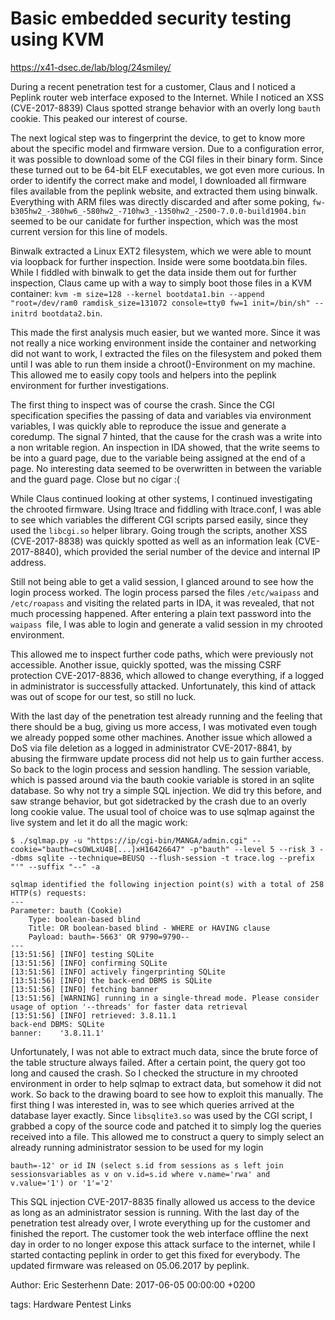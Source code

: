 # Basic embedded security testing using KVM

https://x41-dsec.de/lab/blog/24smiley/

During a recent penetration test for a customer, Claus and I noticed a Peplink router web interface exposed to the Internet. While I noticed an XSS (CVE-2017-8839) Claus spotted strange behavior with an overly long ```bauth``` cookie. This peaked our interest of course.

The next logical step was to fingerprint the device, to get to know more about the specific model and firmware version. Due to a configuration error, it was possible to download some of the CGI files in their binary form. Since these turned out to be 64-bit ELF executables, we got even more curious. In order to identify the correct make and model, I downloaded all firmware files available from the peplink website, and extracted them using binwalk. Everything with ARM files was directly discarded and after some poking, ```fw-b305hw2_-380hw6_-580hw2_-710hw3_-1350hw2_-2500-7.0.0-build1904.bin``` seemed to be our canidate for further inspection, which was the most current version for this line of models.

Binwalk extracted a Linux EXT2 filesystem, which we were able to mount via loopback for further inspection. Inside were some bootdata.bin files. While I fiddled with binwalk to get the data inside them out for further inspection, Claus came up with a way to simply boot those files in a KVM container: ```kvm -m size=128 --kernel bootdata1.bin --append "root=/dev/ram0 ramdisk_size=131072 console=tty0 fw=1 init=/bin/sh" --initrd bootdata2.bin```.

This made the first analysis much easier, but we wanted more. Since it was not really a nice working environment inside the container and networking did not want to work, I extracted the files on the filesystem and poked them until I was able to run them inside a chroot()-Environment on my machine. This allowed me to easily copy tools and helpers into the peplink environment for further investigations.

The first thing to inspect was of course the crash. Since the CGI specification specifies the passing of data and variables via environment variables, I was quickly able to reproduce the issue and generate a coredump. The signal 7 hinted, that the cause for the crash was a write into a non writable region. An inspection in IDA showed, that the write seems to be into a guard page, due to the variable being assigned at the end of a page. No interesting data seemed to be overwritten in between the variable and the guard page. Close but no cigar :(

While Claus continued looking at other systems, I continued investigating the chrooted firmware. Using ltrace and fiddling with ltrace.conf, I was able to see which variables the different CGI scripts parsed easily, since they used the ```libcgi.so``` helper library. Going trough the scripts, another XSS (CVE-2017-8838) was quickly spotted as well as an information leak (CVE-2017-8840), which provided the serial number of the device and internal IP address.

Still not being able to get a valid session, I glanced around to see how the login process worked. The login process parsed the files ```/etc/waipass``` and ```/etc/roapass``` and visiting the related parts in IDA, it was revealed, that not much processing happened. After entering a plain text password into the ```waipass ```file, I was able to login and generate a valid session in my chrooted environment.

This allowed me to inspect further code paths, which were previously not accessible. Another issue, quickly spotted, was the missing CSRF protection CVE-2017-8836, which allowed to change everything, if a logged in administrator is successfully attacked. Unfortunately, this kind of attack was out of scope for our test, so still no luck.

With the last day of the penetration test already running and the feeling that there should be a bug, giving us more access, I was motivated even tough we already popped some other machines. Another issue which allowed a DoS via file deletion as a logged in administrator CVE-2017-8841, by abusing the firmware update process did not help us to gain further access. So back to the login process and session handling. The session variable, which is passed around via the bauth cookie variable is stored in an sqlite database. So why not try a simple SQL injection. We did try this before, and saw strange behavior, but got sidetracked by the crash due to an overly long cookie value. The usual tool of choice was to use sqlmap against the live system and let it do all the magic work:
```
$ ./sqlmap.py -u "https://ip/cgi-bin/MANGA/admin.cgi" --cookie="bauth=csOWLxU4B[...]xH16426647" -p"bauth" --level 5 --risk 3 --dbms sqlite --technique=BEUSQ --flush-session -t trace.log --prefix "'" --suffix "--" -a

sqlmap identified the following injection point(s) with a total of 258 HTTP(s) requests:
---
Parameter: bauth (Cookie)
    Type: boolean-based blind
    Title: OR boolean-based blind - WHERE or HAVING clause
    Payload: bauth=-5663' OR 9790=9790--
---
[13:51:56] [INFO] testing SQLite
[13:51:56] [INFO] confirming SQLite
[13:51:56] [INFO] actively fingerprinting SQLite
[13:51:56] [INFO] the back-end DBMS is SQLite
[13:51:56] [INFO] fetching banner
[13:51:56] [WARNING] running in a single-thread mode. Please consider usage of option '--threads' for faster data retrieval
[13:51:56] [INFO] retrieved: 3.8.11.1
back-end DBMS: SQLite
banner:    '3.8.11.1'
```
Unfortunately, I was not able to extract much data, since the brute force of the table structure always failed. After a certain point, the query got too long and caused the crash. So I checked the structure in my chrooted environment in order to help sqlmap to extract data, but somehow it did not work. So back to the drawing board to see how to exploit this manually. The first thing I was interested in, was to see which queries arrived at the database layer exactly. Since ```libsqlite3.so``` was used by the CGI script, I grabbed a copy of the source code and patched it to simply log the queries received into a file. This allowed me to construct a query to simply select an already running administrator session to be used for my login
```
bauth=-12' or id IN (select s.id from sessions as s left join sessionsvariables as v on v.id=s.id where v.name='rwa' and v.value='1') or '1'='2'
```
This SQL injection CVE-2017-8835 finally allowed us access to the device as long as an administrator session is running. With the last day of the penetration test already over, I wrote everything up for the customer and finished the report. The customer took the web interface offline the next day in order to no longer expose this attack surface to the internet, while I started contacting peplink in order to get this fixed for everybody. The updated firmware was released on 05.06.2017 by peplink.

Author: Eric Sesterhenn
Date: 2017-06-05 00:00:00 +0200

tags: Hardware Pentest Links
